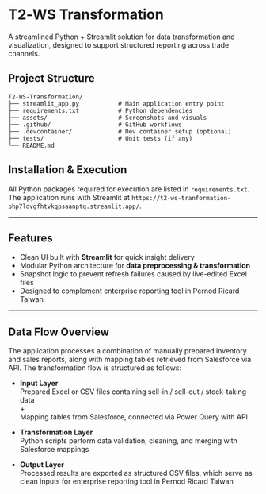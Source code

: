 # T2‑WS Transformation

A streamlined Python + Streamlit solution for data transformation and visualization, designed to support structured reporting across trade channels.

## Project Structure

```
T2-WS-Transformation/
├── streamlit_app.py           # Main application entry point
├── requirements.txt           # Python dependencies
├── assets/                    # Screenshots and visuals
├── .github/                   # GitHub workflows
├── .devcontainer/             # Dev container setup (optional)
├── tests/                     # Unit tests (if any)
└── README.md
```

## Installation & Execution

All Python packages required for execution are listed in `requirements.txt`.  
The application runs with Streamlit at `https://t2-ws-tranformation-php7ldvgfhtvkgpsaanptq.streamlit.app/`.

---

## Features

- Clean UI built with **Streamlit** for quick insight delivery
- Modular Python architecture for **data preprocessing & transformation**
- Snapshot logic to prevent refresh failures caused by live-edited Excel files
- Designed to complement enterprise reporting tool in Pernod Ricard Taiwan

---

## Data Flow Overview

The application processes a combination of manually prepared inventory and sales reports, along with mapping tables retrieved from Salesforce via API. The transformation flow is structured as follows:

- **Input Layer**  
  Prepared Excel or CSV files containing sell-in / sell-out / stock-taking data  
  +  
  Mapping tables from Salesforce, connected via Power Query with API

- **Transformation Layer**  
  Python scripts perform data validation, cleaning, and merging with Salesforce mappings

- **Output Layer**  
  Processed results are exported as structured CSV files, which serve as clean inputs for enterprise reporting tool in Pernod Ricard Taiwan



